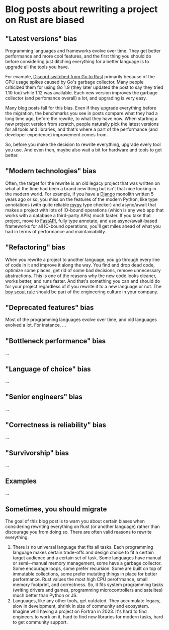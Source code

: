 # Blog posts about rewriting a project on Rust are biased

## "Latest versions" bias

Programming languages and frameworks evolve over time. They get better performance and more cool features, and the first thing you should do before considering just ditching everything for a better language is to upgrade all the tools you have.

For example, [Discord switched from Go to Rust](https://discord.com/blog/why-discord-is-switching-from-go-to-rust) primarily because of the CPU usage spikes caused by Go's garbage collector. Many people criticized them for using Go 1.9 (they later updated the post to say they tried 1.10 too) while 1.12 was available. Each new version improves the garbage collector (and perfomance overall) a lot, and upgrading is very easy.

Many blog posts fall for this bias. Even if they upgrade everything before the migration, the benchmarks you see in posts compare what they had a long time ago, before the rewrite, to what they have now. When starting a new project version from scratch, people naturally pick the latest versions for all tools and libraries, and that's where a part of the performance (and developer experience) improvement comes from.

So, before you make the decision to rewrite everything, upgrade every tool you use. And even then, maybe also wait a bit for hardware and tools to get better.

## "Modern technologies" bias

Often, the target for the rewrite is an old legacy project that was written on what at the time had been a brand new thing but isn't that nice looking in the modern world. For example, if you have a [Django](https://www.djangoproject.com/) monolith written 5 years ago or so, you miss on the features of the modern Python, like type annotations (with quite reliable [mypy](https://github.com/python/mypy) type checker) and async/await that makes a project with lots of IO-bound operations (which is any web app that works with a database a third-party APIs) much faster. If you take that project, move to [FastAPI](https://github.com/tiangolo/fastapi), fully type annotate, and use async/await-based frameworks for all IO-bound operations, you'll get miles ahead of what you had in terms of performance and maintainability.

## "Refactoring" bias

When you rewrite a project to another language, you go through every line of code in it and improve it along the way. You find and drop dead code, optimize some places, get rid of some bad decisions, remove unnecessary abstractions. This is one of the reasons why the new code looks cleaner, works better, and runs faster. And that's something you can and should do for your project regardless of if you rewrite it to a new language or not. The [boy scout rule](https://deviq.com/principles/boy-scout-rule) should be part of the engineering culture in your company.

## "Deprecated features" bias

Most of the programming languages evolve over time, and old languages evolved a lot. For instance, ...

## "Bottleneck performance" bias

...

## "Language of choice" bias

...

## "Senior engineers" bias

...

## "Correctness is reliability" bias

...

## "Survivorship" bias

...

## Examples

...

## Sometimes, you should migrate

The goal of this blog post is to warn you about certain biases when considering rewriting everything on Rust (or another language) rather than discourage you from doing so. There are often valid reasons to rewrite everything.

1. There is no universal language that fits all tasks. Each programming language makes certain trade-offs and design choice to fit a certain target audience and a certain set of task. Some languages have manual or semi--manual memory management, some have a garbage collector. Some encourage loops, some prefer recursion. Some are built on top of immutable collections, some prefer mutating things in place for better performance. Rust values the most high CPU perofrmance, small memory footprint, and correctness. So, it fits system programming tasks (writing drivers and games, programming microcontrollers and satelites) much better than Python or JS.
1. Languages, like any other tools, get outdated. They accumulate legacy, slow in development, shrink in size of community and ecosystem. Imagine wtill having a project on Fortran in 2023. It's hard to find engineers to work on it, hard to find new libraries for modern tasks, hard to get community support.
